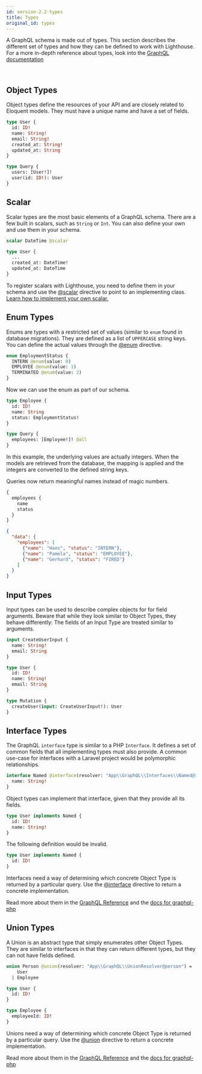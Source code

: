 ```yaml
---
id: version-2.2-types
title: Types
original_id: types
---
```


A GraphQL schema is made out of types. This section describes the different set of types
and how they can be defined to work with Lighthouse. For a more in-depth reference about types,
look into the [GraphQL documentation](https://graphql.org/learn/schema/)

<br/>

## Object Types

Object types define the resources of your API and are closely related to Eloquent models.
They must have a unique name and have a set of fields.

```graphql
type User {
  id: ID!
  name: String!
  email: String!
  created_at: String!
  updated_at: String
}

type Query {
  users: [User!]!
  user(id: ID!): User
}
```

## Scalar

Scalar types are the most basic elements of a GraphQL schema. There are a
few built in scalars, such as `String` or `Int`. You can also define your own and
use them in your schema.

```graphql
scalar DateTime @scalar

type User {
  ...
  created_at: DateTime!
  updated_at: DateTime
}
```

To register scalars with Lighthouse, you need to define them in your schema and
use the [@scalar](directives#scalar) directive to point to an implementing class.
[Learn how to implement your own scalar.](http://webonyx.github.io/graphql-php/type-system/scalar-types/)

## Enum Types

Enums are types with a restricted set of values (similar to `enum` found in database migrations).
They are defined as a list of `UPPERCASE` string keys. You can define the actual values through
the [@enum](directives#enum) directive.


```graphql
enum EmploymentStatus {
  INTERN @enum(value: 0)
  EMPLOYEE @enum(value: 1)
  TERMINATED @enum(value: 2)
}
```

Now we can use the enum as part of our schema.

```graphql
type Employee {
  id: ID!
  name: String
  status: EmploymentStatus!
}

type Query {
  employees: [Employee!]! @all
}
```

In this example, the underlying values are actually integers. When the models are retrieved from
the database, the mapping is applied and the integers are converted to the defined string keys.

Queries now return meaningful names instead of magic numbers.

```graphql
{
  employees {
    name
    status
  }
}
```


```json
{
  "data": {
    "employees": [
      {"name": "Hans", "status": "INTERN"},
      {"name": "Pamela", "status": "EMPLOYEE"},
      {"name": "Gerhard", "status": "FIRED"}
    ]
  }
}
```

## Input Types

Input types can be used to describe complex objects for for field arguments.
Beware that while they look similar to Object Types, they behave differently:
The fields of an Input Type are treated similar to arguments.

```graphql
input CreateUserInput {
  name: String!
  email: String
}

type User {
  id: ID!
  name: String!
  email: String
}

type Mutation {
  createUser(input: CreateUserInput!): User
} 
```

## Interface Types

The GraphQL `interface` type is similar to a PHP `Interface`.
It defines a set of common fields that all implementing types must also provide.
A common use-case for interfaces with a Laravel project would be polymorphic relationships.

```graphql
interface Named @interface(resolver: "App\\GraphQL\\Interfaces\\Named@resolveType"){
  name: String!
}
```

Object types can implement that interface, given that they provide all its fields.

```graphql
type User implements Named {
  id: ID!
  name: String!
}
```

The following definition would be invalid.

```graphql
type User implements Named {
  id: ID!
}
```

Interfaces need a way of determining which concrete Object Type is returned by a
particular query. Use the [@interface](directives#interface) directive to return a concrete implementation.

Read more about them in the [GraphQL Reference](https://graphql.org/learn/schema/#interfaces) and the
[docs for graphql-php](http://webonyx.github.io/graphql-php/type-system/interfaces/)

## Union Types

A Union is an abstract type that simply enumerates other Object Types.
They are similar to interfaces in that they can return different types, but they can not
have fields defined.

```graphql
union Person @union(resolver: "App\\GraphQL\\UnionResolver@person") =
    User
  | Employee

type User {
  id: ID!
}

type Employee {
  employeeId: ID!
}
```

Unions need a way of determining which concrete Object Type is returned by a
particular query. Use the [@union](directives#union) directive to return a concrete implementation.

Read more about them in the [GraphQL Reference](https://graphql.org/learn/schema/#union-types) and the
[docs for graphql-php](http://webonyx.github.io/graphql-php/type-system/unions/)
